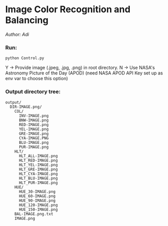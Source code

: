 # Image Color Recognition and Balancing
<em>Author: Adi</em><br/>

### Run:
<code>python Control.py</code>

Y -> Provide image (.jpeg, .jpg, .png) in root directory.
N -> Use NASA's Astronomy Picture of the Day (APOD) (need NASA APOD API Key set up as env var to choose this option)

### Output directory tree:
```
output/
  DIR-IMAGE.png/
    COL/
      INV-IMAGE.png
      BNW-IMAGE.png
      RED-IMAGE.png
      YEL-IMAGE.png
      GRE-IMAGE.png
      CYA-IMAGE.PNG
      BLU-IMAGE.png
      PUR-IMAGE.png
    HLT/
      HLT_ALL-IMAGE.png
      HLT_RED-IMAGE.png
      HLT_YEL-IMAGE.png
      HLT_GRE-IMAGE.png
      HLT_CYA-IMAGE.png
      HLT_BLU-IMAGE.png
      HLT_PUR-IMAGE.png
    HUE/
      HUE_30-IMAGE.png
      HUE_60-IMAGE.png
      HUE_90-IMAGE.png
      HUE_120-IMAGE.png
      HUE_150-IMAGE.png
    BAL-IMAGE.png.txt
    IMAGE.png
```
